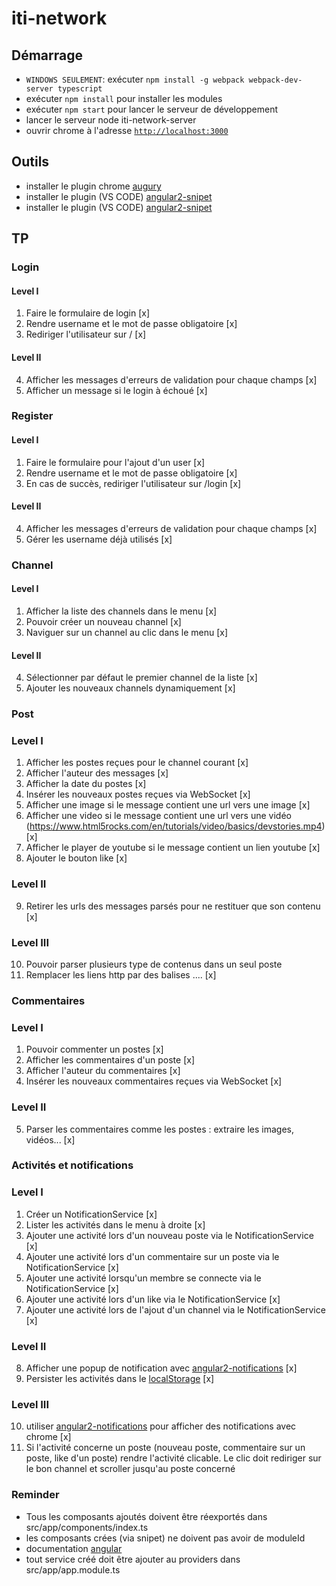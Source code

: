 # iti-network

## Démarrage
- `WINDOWS SEULEMENT`: exécuter `npm install -g webpack webpack-dev-server typescript`
- exécuter `npm install` pour installer les modules
- exécuter `npm start` pour lancer le serveur de développement
- lancer le serveur node iti-network-server
- ouvrir chrome à l'adresse [`http://localhost:3000`](http://localhost:3000)

## Outils
- installer le plugin chrome [augury](https://chrome.google.com/webstore/detail/augury/elgalmkoelokbchhkhacckoklkejnhcd)
- installer le plugin (VS CODE) [angular2-snipet](https://marketplace.visualstudio.com/items?itemName=johnpapa.Angular2)
- installer le plugin (VS CODE) [angular2-snipet](https://plugins.jetbrains.com/idea/plugin/8395-angular-2-typescript-live-templates)

## TP

### Login

#### Level I

1. Faire le formulaire de login [x]
2. Rendre username et le mot de passe obligatoire [x]
3. Rediriger l'utilisateur sur / [x]

#### Level II

4. Afficher les messages d'erreurs de validation pour chaque champs [x]
5. Afficher un message si le login à échoué [x]

### Register

#### Level I

1. Faire le formulaire pour l'ajout d'un user [x]
2. Rendre username et le mot de passe obligatoire [x]
3. En cas de succès, rediriger l'utilisateur sur /login [x]

#### Level II
4. Afficher les messages d'erreurs de validation  pour chaque champs [x]
5. Gérer les username déjà utilisés [x]


### Channel

#### Level I

1. Afficher la liste des channels dans le menu [x]
2. Pouvoir créer un nouveau channel [x]
3. Naviguer sur un channel au clic dans le menu [x]

#### Level II

4. Sélectionner par défaut le premier channel de la liste [x]
5. Ajouter les nouveaux channels dynamiquement [x]

### Post 

### Level I

1. Afficher les postes reçues pour le channel courant [x]
2. Afficher l'auteur des messages [x]
3. Afficher la date du postes [x]
4. Insérer les nouveaux postes reçues via WebSocket [x]
5. Afficher une image si le message contient une url vers une image [x]
6. Afficher une video si le message contient une url vers une vidéo (https://www.html5rocks.com/en/tutorials/video/basics/devstories.mp4) [x]
7. Afficher le player de youtube si le message contient un lien youtube [x]
8. Ajouter le bouton like [x]

### Level II
9. Retirer les urls des messages parsés pour ne restituer que son contenu [x]

### Level III
10. Pouvoir parser plusieurs type de contenus dans un seul poste
11. Remplacer les liens http par des balises <a>...</a>. [x]

### Commentaires

### Level I
1. Pouvoir commenter un postes [x]
2. Afficher les commentaires d'un poste [x]
3. Afficher l'auteur du commentaires [x]
4. Insérer les nouveaux commentaires reçues via WebSocket [x]

### Level II
5. Parser les commentaires comme les postes : extraire les images, vidéos... [x]

### Activités et notifications 

### Level I
1. Créer un NotificationService [x]
2. Lister les activités dans le menu à droite [x]
3. Ajouter une activité lors d'un nouveau poste via le NotificationService [x]
4. Ajouter une activité lors d'un commentaire sur un poste via le NotificationService [x]
5. Ajouter une activité lorsqu'un membre se connecte via le NotificationService [x]
6. Ajouter une activité lors d'un like via le NotificationService [x]
7. Ajouter une activité lors de l'ajout d'un channel via le NotificationService [x]

### Level II
8. Afficher une popup de notification avec [angular2-notifications](https://github.com/flauc/angular2-notifications) [x]
9. Persister les activités dans le [localStorage](https://developer.mozilla.org/fr/docs/Web/API/Window/localStorage) [x]

### Level III
10. utiliser [angular2-notifications](https://github.com/flauc/angular2-notifications) pour afficher des notifications avec chrome [x]
11. Si l'activité concerne un poste (nouveau poste, commentaire sur un poste, like d'un poste) rendre l'activité clicable. 
Le clic doit rediriger sur le bon channel et scroller jusqu'au poste concerné


### Reminder

- Tous les composants ajoutés doivent être réexportés dans src/app/components/index.ts
- les composants crées (via snipet) ne doivent pas avoir de moduleId
- documentation [angular](https://angular.io/docs/ts/latest/)
- tout service créé doit être ajouter au providers dans src/app/app.module.ts
